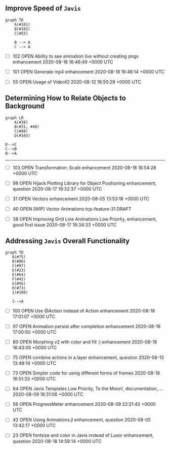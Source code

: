 ## Improve Speed of `Javis`

```mermaid
graph TD
    A(#101)
    B(#102)
    C(#55)

    B --> A
    C --> A
```

- [ ] 102	OPEN	Ability to see animation live without creating pngs	enhancement	2020-08-18 16:46:49 +0000 UTC

- [ ] 101	OPEN	Generate mp4	enhancement	2020-08-18 16:46:14 +0000 UTC

- [ ] 55	OPEN	Usage of VideoIO		2020-08-12 16:50:28 +0000 UTC



## Determining How to Relate Objects to Background

```mermaid
graph LR
    A(#38)
    B(#31, #40)
    C(#98)
    D(#103)

D-->C
C-->B
B-->A

```

---

- [ ] 103	OPEN	Transformation: Scale	enhancement	2020-08-18 16:54:28 +0000 UTC

- [ ] 98	OPEN	Hijack Plotting Library for Object Positioning	enhancement, question	2020-08-17 19:32:37 +0000 UTC

- [ ] 31	OPEN	Vectors	enhancement	2020-08-05 13:53:18 +0000 UTC

- [ ] 40	OPEN [WIP] Vector Animations	tcp-feature-31	DRAFT

- [ ] 38	OPEN	Improving Grid Line Animations	Low Priority, enhancement, good first issue	2020-08-17 19:34:33 +0000 UTC

## Addressing `Javis` Overall Functionality

```mermaid
graph TD
   A(#75)
   B(#80)
   C(#97)
   D(#23)
   E(#64)
   F(#42)
   G(#56)
   H(#73)
   I(#100)

   I-->A
```

- [ ] 100	OPEN	Use @Action instead of Action	enhancement	2020-08-18 17:01:07 +0000 UTC

- [ ] 97	OPEN	Animation persist after completion	enhancement	2020-08-18 17:00:50 +0000 UTC

- [ ] 80	OPEN	Morphing v2 with color and fill :)	enhancement	2020-08-18 16:43:05 +0000 UTC

- [ ] 75	OPEN	combine actions in a layer	enhancement, question	2020-08-13 13:48:14 +0000 UTC

- [ ] 73	OPEN	Simpler code for using different forms of frames		2020-08-18 16:51:33 +0000 UTC

- [ ] 64	OPEN	Javis Templates	Low Priority, To the Moon!, documentation, …	2020-08-09 18:31:06 +0000 UTC

- [ ] 56	OPEN	ProgressMeter	enhancement	2020-08-09 22:21:42 +0000 UTC

- [ ] 42	OPEN	Using Animations.jl	enhancement, question	2020-08-05 13:42:17 +0000 UTC

- [ ] 23	OPEN	fontsize and color in Javis instead of Luxor	enhancement, question	2020-08-18 14:59:14 +0000 UTC


